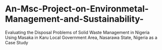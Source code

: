 # An-Msc-Project-on-Environmetal-Management-and-Sustainability-
Evaluating the Disposal Problems of Solid Waste Management in Nigeria Using Masaka in Karu Local Government Area, Nasarawa State, Nigeria as a Case Study 
